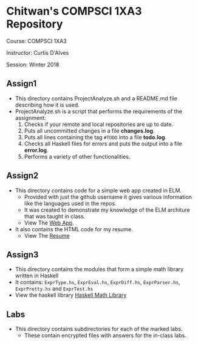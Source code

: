 # Chitwan's COMPSCI 1XA3 Repository
Course: COMPSCI 1XA3

Instructor: Curtis D'Alves

Session: Winter 2018

## Assign1
 - This directory contains ProjectAnalyze.sh and a README.md file describing how it is used.
 - ProjectAnalyze.sh is a script that performs the requirements of the assignment:
    1. Checks if your remote and local repositories are up to date.
    2. Puts all uncommitted changes in a file **changes.log**.
    3. Puts all lines containing the tag `#TODO` into a file **todo.log**.
    4. Checks all Haskell files for errors and puts the output into a file **error.log**.
    5. Performs a variety of other functionalities.

## Assign2
  - This directory contains code for a simple web app created in ELM.
     - Provided with just the github username it gives various information like the languages used in the repos.
     - It was created to demonstrate my knowledge of the ELM architure that was taught in class. 
     - View The [Web App](http://ugweb.cas.mcmaster.ca/~sharmc6/elm/main.html).
  - It also contains the HTML code for my resume.
     - View The [Resume](http://ugweb.cas.mcmaster.ca/~sharmc6/)
     

## Assign3
  - This directory contains the modules that form a simple math library written in Haskell
  - It contains: `ExprType.hs`, `ExprEval.hs`, `ExprDiff.hs`, `ExprParser.hs`, `ExprPretty.hs` and `ExprTest.hs`
   - View the haskell library [Haskell Math Library](http://ugweb.cas.mcmaster.ca/~sharmc6/docs/) 

## Labs
  - This directory contains subdirectories for each of the marked labs.
     - These contain encrypted files with answers for the in-class labs.

